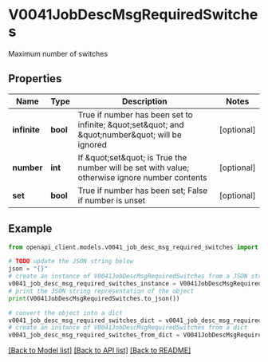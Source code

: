 # V0041JobDescMsgRequiredSwitches

Maximum number of switches

## Properties

Name | Type | Description | Notes
------------ | ------------- | ------------- | -------------
**infinite** | **bool** | True if number has been set to infinite; \&quot;set\&quot; and \&quot;number\&quot; will be ignored | [optional] 
**number** | **int** | If \&quot;set\&quot; is True the number will be set with value; otherwise ignore number contents | [optional] 
**set** | **bool** | True if number has been set; False if number is unset | [optional] 

## Example

```python
from openapi_client.models.v0041_job_desc_msg_required_switches import V0041JobDescMsgRequiredSwitches

# TODO update the JSON string below
json = "{}"
# create an instance of V0041JobDescMsgRequiredSwitches from a JSON string
v0041_job_desc_msg_required_switches_instance = V0041JobDescMsgRequiredSwitches.from_json(json)
# print the JSON string representation of the object
print(V0041JobDescMsgRequiredSwitches.to_json())

# convert the object into a dict
v0041_job_desc_msg_required_switches_dict = v0041_job_desc_msg_required_switches_instance.to_dict()
# create an instance of V0041JobDescMsgRequiredSwitches from a dict
v0041_job_desc_msg_required_switches_from_dict = V0041JobDescMsgRequiredSwitches.from_dict(v0041_job_desc_msg_required_switches_dict)
```
[[Back to Model list]](../README.md#documentation-for-models) [[Back to API list]](../README.md#documentation-for-api-endpoints) [[Back to README]](../README.md)



